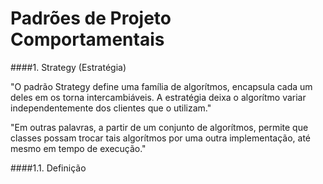 # Padrões de Projeto Comportamentais

####1. Strategy (Estratégia)

"O padrão Strategy define uma família de algorítmos, encapsula cada um deles em os torna intercambiáveis.
A estratégia deixa o algorítmo variar independentemente dos clientes que o utilizam."

"Em outras palavras, a partir de um conjunto de algorítmos, permite que classes possam trocar tais algorítmos por uma
outra implementação, até mesmo em tempo de execução."


####1.1. Definição
